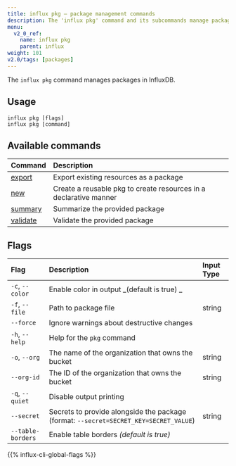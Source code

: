 ```yaml
---
title: influx pkg – package management commands
description: The 'influx pkg' command and its subcommands manage packages in InfluxDB.
menu:
  v2_0_ref:
    name: influx pkg
    parent: influx
weight: 101
v2.0/tags: [packages]
---
```


The `influx pkg` command manages packages in InfluxDB.

## Usage
```
influx pkg [flags]
influx pkg [command]
```

## Available commands
| Command                                              | Description                                                       |
|:-------                                              |:-----------                                                       |
| [export](/v2.0/reference/cli/influx/pkg/export/)     | Export existing resources as a package                            |
| [new](/v2.0/reference/cli/influx/pkg/new/)           | Create a reusable pkg to create resources in a declarative manner |
| [summary](/v2.0/reference/cli/influx/pkg/summary/)   | Summarize the provided package                                    |
| [validate](/v2.0/reference/cli/influx/pkg/validate/) | Validate the provided package                                     |

## Flags

| Flag              | Description                                                                            | Input Type |
|:----              |:-----------------------------                                                          |:---------- |
| `-c`, `--color`   | Enable color in output _(default is true) _                                            |            |
| `-f`, `--file`    | Path to package file                                                                   | string     |
| `--force`         | Ignore warnings about destructive changes                                              |            |
| `-h`, `--help`    | Help for the `pkg` command                                                             |            |
| `-o`, `--org`     | The name of the organization that owns the bucket                                      | string     |
| `--org-id`        | The ID of the organization that owns the bucket                                        | string     |
| `-q`, `--quiet`   | Disable output printing                                                                |            |
| `--secret`        | Secrets to provide alongside the package (format: `--secret=SECRET_KEY=SECRET_VALUE`)  | string     |
| `--table-borders` | Enable table borders _(default is true)_                                               |            |

{{% influx-cli-global-flags %}}
